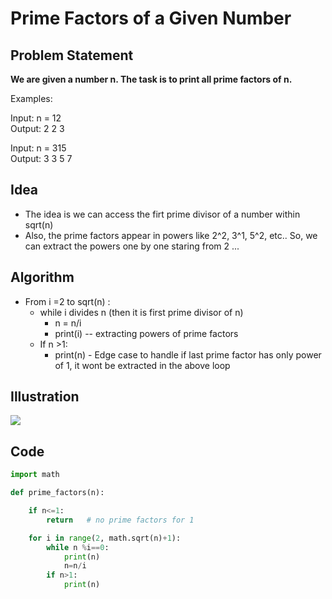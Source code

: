 # Prime Factors of a Given Number

## Problem Statement

**We are given a number n. The task is to print all prime factors of n.**

Examples:

Input: n = 12  
Output: 2 2 3

Input: n = 315  
Output: 3 3 5 7

## Idea

- The idea is we can access the firt prime divisor of a number within sqrt(n)
- Also, the prime factors appear in powers like 2^2, 3^1, 5^2, etc.. So, we can extract the powers one by one staring from 2 ...

## Algorithm

- From i =2 to sqrt(n) :
  - while i divides n (then it is first prime divisor of n)
    - n = n/i
    - print(i) -- extracting powers of prime factors
  - If n >1:
    - print(n) - Edge case to handle if last prime factor has only power of 1, it wont be extracted in the above loop

## Illustration

![](Assets/2024-06-29-00-11-58.png)

## Code

```python
import math

def prime_factors(n):

    if n<=1:
        return   # no prime factors for 1

    for i in range(2, math.sqrt(n)+1):
        while n %i==0:
            print(n)
            n=n/i
        if n>1:
            print(n)

```
